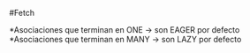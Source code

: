 #Fetch

*Asociaciones que terminan en ONE -> son EAGER por defecto
*Asociaciones que terminan en MANY -> son LAZY por defecto




